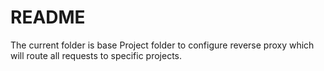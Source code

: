 # README

The current folder is base Project folder to configure reverse proxy which will route all requests to specific projects.